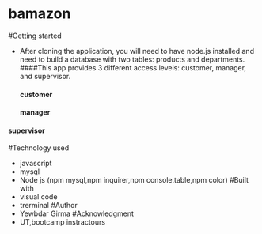 # bamazon

#Getting started
* After cloning the application, you will need to have node.js installed and need to build a database  with two tables: products and departments.
 ####This app provides 3 different access levels: customer, manager, and supervisor.
  #### customer

  #### manager

 #### supervisor

#Technology used
 * javascript
 * mysql
 * Node js (npm mysql,npm inquirer,npm console.table,npm color)
 #Built with
 * visual code 
 * trerminal
 #Author
 * Yewbdar Girma
 #Acknowledgment
 * UT,bootcamp instractours
 

